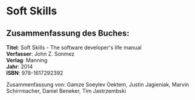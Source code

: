 # Soft Skills

## Zusammenfassung des Buches:

**Titel**: Soft Skills - The software developer's life manual  
**Verfasser**:  John Z. Sonmez  
**Verlag**:  Manning  
**Jahr**:  2014  
**ISBN**: 978-1617292392

Zusammenfassung von: Gamze Soeylev Oektem, Justin Jagieniak, Marvin Schirrmacher, Daniel Beneker, Tim Jastrzembski

